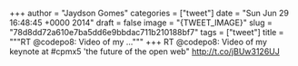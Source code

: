 
+++
author = "Jaydson Gomes"
categories = ["tweet"]
date = "Sun Jun 29 16:48:45 +0000 2014"
draft = false
image = "{TWEET_IMAGE}"
slug = "78d8dd72a610e7ba5dd6e9bbdac711b210188bf7"
tags = ["tweet"]
title = """RT @codepo8: Video of my ..."""
+++
RT @codepo8: Video of my keynote at #cpmx5 'the future of the open web" http://t.co/jBUw3126UJ
